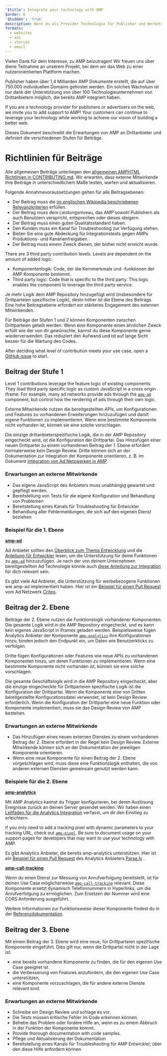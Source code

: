 ```yaml
---
'$title': Integrate your technology with AMP
$order: 0
'$hidden': 'true'
description: Wenn du als Provider Technologie für Publisher und Werbetreibende im Internet bereitstellst, laden wir dich ein, AMP zu unterstützen, damit deine Kunden weiterhin von deiner Technologie profitieren und …
formats:
  - websites
  - ads
  - stories
  - email
---
```


Vielen Dank für dein Interesse, zu AMP beizutragen! Wir freuen uns über diene Teilnahme an unserem Projekt, bei dem wir das Web zu einer nutzerorientierten Plattform machen.

Publisher haben über 1,4 Milliarden AMP Dokumente erstellt, die auf über 750.000 individuellen Domains gehostet werden. Ein solches Wachstum ist nur dank der Unterstützung von über 100 Technologieunternehmen von Drittanbietern möglich, die bereits AMP integriert haben.

If you are a technology provider for publishers or advertisers on the web, we invite you to add support to AMP! Your customers can continue to leverage your technology while working to achieve our vision of building a better web.

Dieses Dokument beschreibt die Erwartungen von AMP an Drittanbieter und definiert die verschiedenen Stufen für Beiträge.

# Richtlinien für Beiträge

Alle allgemeinen Beiträge unterliegen den [allgemeinen AMPHTML Richtlinien in CONTRIBUTING.md](https://github.com/ampproject/amphtml/blob/main/docs/contributing.md). Wir erwarten, dass externe Mitwirkende ihre Beiträge in unterschiedlichem Maße testen, warten und aktualisieren.

Folgende Annahmevoraussetzungen gelten für alle Beitragsebenen:

- Der Beitrag muss die [im englischen Wikipedia beschriebenen Relevanzkriterien](https://en.wikipedia.org/wiki/Wikipedia:Notability) erfüllen.
- Der Beitrag muss dem Leistungsniveau, das AMP sowohl Publishern als auch Benutzern verspricht, entsprechen oder dieses steigern.
- Der Beitrag muss einen guten Qualitätsstandard haben.
- Den Kunden muss ein Kanal für Troubleshooting zur Verfügung stehen.
- Bieten Sie eine gute Abdeckung für Integrationstests gegen AMPs Produktions- und Kanarienfreigaben.
- Der Beitrag muss einem Zweck dienen, der bisher nicht erreicht wurde.

There are 3 third party contribution levels. Levels are dependent on the amount of added logic:

- Komponentenlogik: Code, der die Kernmerkmale und -funktionen der AMP Komponente bestimmt.
- Third party logic: Code that is specific to the third party. This logic enables the component to leverage the third party service.

Je mehr Logik dem AMP Repository hinzugefügt wird (insbesondere für Drittparteien spezifische Logik), desto höher ist die Ebene des Beitrags. Eine hohe Beitragsebene erfordert ein stärkeres Engagement des externen Mitwirkenden.

Für Beiträge der Stufen 1 und 2 können Komponenten zwischen Drittparteien geteilt werden. Wenn eine Komponente einen ähnlichen Zweck erfüllt wie der von dir gewünschte, kannst du diese Komponente gerne wiederverwenden. Das reduziert den Aufwand und ist auf lange Sicht besser für die Wartung des Codes.

After deciding what level of contribution meets your use case, open a [GitHub issue](https://github.com/ampproject/amphtml/issues/new) to start.

## Beitrag der Stufe 1

Level 1 contributions leverage the feature logic of existing components. They load third party specific logic as custom JavaScript in a cross origin iframe. For example, many ad networks provide ads through the [`amp-ad`](../../../components/reference/amp-ad.md) component, but control how the rendering of ads through their own logic.

Externe Mitwirkende nutzen die bereitgestellten APIs, um Konfigurationen und Features zu vorhandenen Erweiterungen hinzuzufügen und damit eigene Funktionen zu implementieren. Wenn eine bestimmte Komponente nicht vorhanden ist, können sie eine solche vorschlagen.

Die einzige drittanbieterspezifische Logik, die in der AMP Repository eingecheckt wird, ist die Konfiguration der Drittpartei. Das Hinzufügen einer neuen Drittpartei zu einem vorhandenen Beitrag der 1. Ebene erfordert normalerweise kein Design Review. Dritte können sich an der Dokumentation zur Integration der Komponente orientieren, z. B. im Dokument [Integration von Ad Netzwerken in AMP](https://github.com/ampproject/amphtml/blob/main/ads/README.md).

### Erwartungen an externe Mitwirkende

- Das eigene JavaScript des Anbieters muss unabhängig gewartet und gepflegt werden.
- Bereitstellung von Tests für die eigene Konfiguration und Behandlung von Problemen
- Bereitstellung eines Kanals für Troubleshooting für Entwickler
- Behandlung aller Fehlermeldungen, die sich auf den eigenen Dienst beziehen

### Beispiel für die 1. Ebene

[**amp-ad**](../../../components/reference/amp-ad.md)

Ad Anbieter sollten den [Überblick zum Thema Entwicklung](https://github.com/ampproject/amphtml/tree/main/ads#overview) und die [Anleitung für Entwickler](https://github.com/ampproject/amphtml/tree/main/ads#developer-guidelines-for-a-pull-request) lesen, um die Unterstützung für deine Funktionen zu [`amp-ad`](../../../components/reference/amp-ad.md) hinzuzufügen. Je nach der von deinem Unternehmen bereitgestellten Ad Technologie könnte auch [diese Anleitung zur Integration](/content/amp-dev/documentation/guides-and-tutorials/contribute/vendor-contributions/ad-integration-guide.md?format=ads) für dich relevant sein.

Es gibt viele Ad Anbieter, die Unterstützung für werbebezogene Funktionen wie amp-ad implementiert haben. Hier ist ein [Beispiel für einen Pull Request](https://github.com/ampproject/amphtml/pull/2299) vom Ad Netzwerk [Criteo](https://github.com/ampproject/amphtml/blob/main/ads/criteo.md).

## Beitrag der 2. Ebene

Beiträge der 2. Ebene nutzen die Funktionslogik vorhandener Komponenten. Die gesamte Logik wird in die AMP Repository eingecheckt, und es kann kein eigenes JavaScript in iframes geladen werden. Beispielsweise fügen Analytics Anbieter der Komponente [`amp-analytics`](../../../components/reference/amp-analytics.md) ihre Konfigurationen hinzu, binden jedoch den Endpunkt ein, um Daten wie Benutzerklicks zu verfolgen.

Dritte fügen Konfigurationen oder Features wie neue APIs zu vorhandenen Komponenten hinzu, um deren Funktionen zu implementieren. Wenn eine bestimmte Komponente nicht vorhanden ist, können sie eine solche vorschlagen.

Die gesamte Geschäftslogik wird in die AMP Repository eingecheckt, aber die einzige eingecheckte für Drittparteien spezifische Logik ist die Konfiguration der Drittpartei. Wenn die Komponente eine von Dritten bereitgestellte Konfigurationsdatei verwendet, ist kein Design Review erforderlich. Wenn die Konfiguration der Drittpartei eine neue Funktion oder Komponente implementiert, muss sie das Design Review von AMP bestehen.

### Erwartungen an externe Mitwirkende

- Das Hinzufügen eines neuen externen Dienstes zu einem vorhandenen Beitrag der 2. Ebene erfordert in der Regel kein Design Review. Externe Mitwirkende können sich an der Dokumentation der jeweiligen Komponente orientieren.
- Wenn eine neue Komponente für einen Beitrag der 2. Ebene vorgeschlagen wird, muss diese eine Funktionslogik enthalten, die von anderen externen Diensten gemeinsam genutzt werden kann.

### Beispiele für die 2. Ebene

[**amp-analytics**](../../../components/reference/amp-analytics.md)

Mit AMP Analytics kannst du Trigger konfigurieren, bei deren Auslösung Ereignisse zurück an deinen Server gesendet werden. Wir haben einen [Leitfaden für die Analytics Integration](../../optimize-measure/configure-analytics/index.md) verfasst, um dir den Einstieg zu erleichtern.

If you only need to add a tracking pixel with dynamic parameters to your tracking URL, check out [`amp-pixel`](../../../components/reference/amp-pixel.md). Be sure to document usage on your support pages for developers that may want to use your technology with AMP.

Es gibt Analytics Anbieter, die bereits amp-analytics unterstützen. Hier ist ein [Beispiel für einen Pull Request](https://github.com/ampproject/amphtml/pull/1595) des Analytics Anbieters [Parse.ly](https://www.parsely.com/help/integration/google-amp/) .

[**amp-call-tracking**](../../../components/reference/amp-call-tracking.md)

Wenn du einen Dienst zur Messung von Anrufverfolgung bereitstellt, ist für deinen Use Case möglicherweise [`amp-call-tracking`](../../../components/reference/amp-call-tracking.md) relevant. Diese Komponente ersetzt dynamisch Telefonnummern in Hyperlinks, um die Anrufverfolgung zu ermöglichen. Zum Ersetzen der Nummer wird eine CORS Anforderung ausgeführt.

Weitere Informationen zur Funktionsweise dieser Komponente findest du in der [Referenzdokumentation](../../../components/reference/amp-call-tracking.md).

## Beitrag der 3. Ebene

Mit einem Beitrag der 3. Ebene wird eine neue, für Drittparteien spezifische Komponente eingeführt. Dies gilt nur, wenn die Drittpartei nicht in der Lage ist:

- eine bereits vorhandene Komponente zu finden, die für den eigenen Use Case geeignet ist
- die Verbesserung von Features anzufordern, die den eigenen Use Case unterstützen,
- eine Komponente vorzuschlagen, die für andere externe Dienste relevant sind.

### Erwartungen an externe Mitwirkende

- Schreibe ein Design Review und schlage es vor.
- Die Tests müssen kritische Fehler im Code erkennen können.
- Behebe das Problem oder fordere Hilfe an, wenn es zu einem Abbruch in der Funktion der Komponente kommt.
- Provide thorough documentation with code samples.
- Pflege und Aktualisierung der Dokumentation
- Bereitstellung eines Kanals für Troubleshooting für AMP Entwickler, über den diese Hilfe anfordern können
